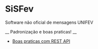 SiSFev
======

Software não oficial de mensagens UNIFEV


__ Padronização e boas praticas! __
* [Boas praticas com REST API](http://www.vinaysahni.com/best-practices-for-a-pragmatic-restful-api)
